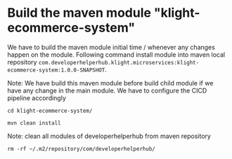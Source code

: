 # Build the maven module "klight-ecommerce-system"

We have to build the maven module initial time / whenever any changes happen on the module. Following command install module into maven local repository `com.developerhelperhub.klight.microservices:klight-ecommerce-system:1.0.0-SNAPSHOT`. 

Note: We have build this maven module before build child module if we have any change in the main module. We have to configure the CICD pipeline accordingly
```shell
cd klight-ecommerce-system/

mvn clean install
```

Note: clean all modules of developerhelperhub from maven repository
```shell
rm -rf ~/.m2/repository/com/developerhelperhub/
```